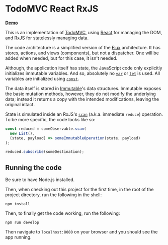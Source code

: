 # TodoMVC React RxJS

[**Demo**](https://unknown-substance.surge.sh/#/)

This is an implementation of [TodoMVC](http://todomvc.com/), using [React](http://facebook.github.io/react/) for managing the DOM, and [RxJS](https://github.com/Reactive-Extensions/RxJS) for statelessly managing data.

The code architecture is a simplified version of the [Flux](https://facebook.github.io/flux/) architecture. It has stores, actions, and views (components), but not a dispatcher. One will be added when needed, but for this case, it isn't needed.

Although, the application itself has state, the JavaScript code only explicitly initializes immutable variables. And so, absolutely no [`var`](https://developer.mozilla.org/en-US/docs/Web/JavaScript/Reference/Statements/var) or [`let`](https://developer.mozilla.org/en-US/docs/Web/JavaScript/Reference/Statements/let) is used. All variables are initialized using [`const`](https://developer.mozilla.org/en-US/docs/Web/JavaScript/Reference/Statements/const).

The data itself is stored in [Immutable](https://facebook.github.io/immutable-js/)'s data structures. Immutable exposes the basic mutation methods, however, they do not modify the underlying data; instead it returns a copy with the intended modifications, leaving the original intact.

State is simulated inside an RxJS's [`scan`](https://github.com/Reactive-Extensions/RxJS/blob/master/doc/api/core/operators/scan.md) (a.k.a. immediate `reduce`) operation. To be more specific, the code looks like so:

```javascript
const reduced = someObservable.scan(
  new List(),
  (state, payload) => someImmutableOperation(state, payload)
);

reduced.subscribe(someDestination);
```

## Running the code

Be sure to have Node.js installed.

Then, when checking out this project for the first time, in the root of the project directory, run the following in the shell:

```shell
npm install
```

Then, to finally get the code working, run the following:

```shell
npm run develop
```

Then navigate to `localhost:8080` on your browser and you should see the app running.